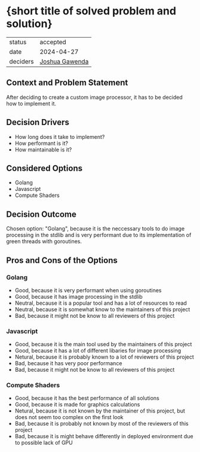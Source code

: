 # {short title of solved problem and solution}

|          |                                                                                                      |
| -------- | ---------------------------------------------------------------------------------------------------- |
| status   | accepted |
| date     | 2024-04-27                                                      |
| deciders | [Joshua Gawenda](https://github.com/gutentag2012)                                                    |

## Context and Problem Statement

After deciding to create a custom image processor, it has to be decided how to implement it.

## Decision Drivers

* How long does it take to implement?
* How performant is it?
* How maintainable is it?

## Considered Options

* Golang
* Javascript
* Compute Shaders

## Decision Outcome

Chosen option: "Golang", because it is the neccessary tools to do image processing in the stdlib and is very performant due to its implementation of green threads with goroutines.

## Pros and Cons of the Options

### Golang

* Good, because it is very performant when using goroutines
* Good, because it has image processing in the stdlib
* Neutral, because it is a popular tool and has a lot of resources to read
* Neutral, because it is somewhat know to the maintainers of this project
* Bad, because it might not be know to all reviewers of this project

### Javascript

* Good, because it is the main tool used by the maintainers of this project
* Good, because it has a lot of different libaries for image processing
* Netural, because it is probably known to a lot of reviewers of this project
* Bad, because it has very poor performance
* Bad, because it might not be know to all reviewers of this project

### Compute Shaders

* Good, because it has the best performance of all solutions
* Good, because it is made for graphics calculations
* Netural, because it is not known by the maintainer of this project, but does not seem too complex on the first look
* Bad, because it is probably not known by most of the reviewers of this project
* Bad, because it is might behave differently in deployed environment due to possible lack of GPU
